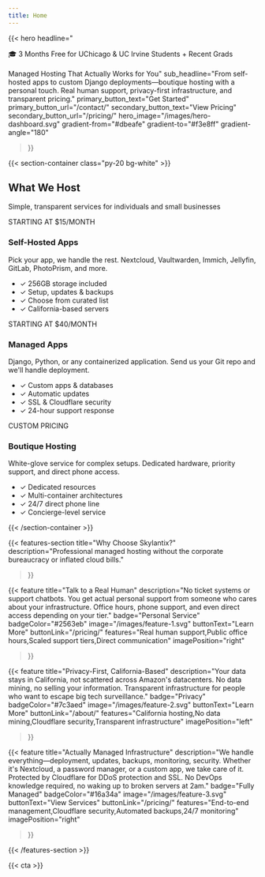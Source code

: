 ```yaml
---
title: Home
---
```


{{< hero
    headline="<div class='inline-block bg-blue-600 text-white text-sm font-semibold px-4 py-2 rounded-full mb-4'>🎓 3 Months Free for UChicago & UC Irvine Students + Recent Grads</div><br>Managed Hosting That Actually Works for You"
    sub_headline="From self-hosted apps to custom Django deployments—boutique hosting with a personal touch. Real human support, privacy-first infrastructure, and transparent pricing."
    primary_button_text="Get Started"
    primary_button_url="/contact/"
    secondary_button_text="View Pricing"
    secondary_button_url="/pricing/"
    hero_image="/images/hero-dashboard.svg"
    gradient-from="#dbeafe"
    gradient-to="#f3e8ff"
    gradient-angle="180"
>}}

{{< section-container class="py-20 bg-white" >}}
<div class="max-w-6xl mx-auto">
    <h2 class="text-3xl font-bold text-center mb-4">What We Host</h2>
    <p class="text-xl text-gray-600 text-center mb-12">Simple, transparent services for individuals and small businesses</p>
    <div class="grid grid-cols-1 md:grid-cols-3 gap-8">
        <div class="bg-gradient-to-br from-blue-50 to-blue-100 p-8 rounded-lg shadow-sm hover:shadow-md transition-shadow">
            <div class="text-blue-600 font-bold text-sm mb-2">STARTING AT $15/MONTH</div>
            <h3 class="text-2xl font-bold mb-3">Self-Hosted Apps</h3>
            <p class="text-gray-600 mb-4">Pick your app, we handle the rest. Nextcloud, Vaultwarden, Immich, Jellyfin, GitLab, PhotoPrism, and more.</p>
            <ul class="text-sm text-gray-600 space-y-2">
                <li>✓ 256GB storage included</li>
                <li>✓ Setup, updates & backups</li>
                <li>✓ Choose from curated list</li>
                <li>✓ California-based servers</li>
            </ul>
        </div>
        <div class="bg-gradient-to-br from-purple-50 to-purple-100 p-8 rounded-lg shadow-sm hover:shadow-md transition-shadow">
            <div class="text-purple-600 font-bold text-sm mb-2">STARTING AT $40/MONTH</div>
            <h3 class="text-2xl font-bold mb-3">Managed Apps</h3>
            <p class="text-gray-600 mb-4">Django, Python, or any containerized application. Send us your Git repo and we'll handle deployment.</p>
            <ul class="text-sm text-gray-600 space-y-2">
                <li>✓ Custom apps & databases</li>
                <li>✓ Automatic updates</li>
                <li>✓ SSL & Cloudflare security</li>
                <li>✓ 24-hour support response</li>
            </ul>
        </div>
        <div class="bg-gradient-to-br from-green-50 to-green-100 p-8 rounded-lg shadow-sm hover:shadow-md transition-shadow">
            <div class="text-green-600 font-bold text-sm mb-2">CUSTOM PRICING</div>
            <h3 class="text-2xl font-bold mb-3">Boutique Hosting</h3>
            <p class="text-gray-600 mb-4">White-glove service for complex setups. Dedicated hardware, priority support, and direct phone access.</p>
            <ul class="text-sm text-gray-600 space-y-2">
                <li>✓ Dedicated resources</li>
                <li>✓ Multi-container architectures</li>
                <li>✓ 24/7 direct phone line</li>
                <li>✓ Concierge-level service</li>
            </ul>
        </div>
    </div>
</div>
{{< /section-container >}}

{{< features-section
    title="Why Choose Skylantix?"
    description="Professional managed hosting without the corporate bureaucracy or inflated cloud bills."
>}}

{{< feature
    title="Talk to a Real Human"
    description="No ticket systems or support chatbots. You get actual personal support from someone who cares about your infrastructure. Office hours, phone support, and even direct access depending on your tier."
    badge="Personal Service"
    badgeColor="#2563eb"
    image="/images/feature-1.svg"
    buttonText="Learn More"
    buttonLink="/pricing/"
    features="Real human support,Public office hours,Scaled support tiers,Direct communication"
    imagePosition="right"
>}}

{{< feature
    title="Privacy-First, California-Based"
    description="Your data stays in California, not scattered across Amazon's datacenters. No data mining, no selling your information. Transparent infrastructure for people who want to escape big tech surveillance."
    badge="Privacy"
    badgeColor="#7c3aed"
    image="/images/feature-2.svg"
    buttonText="Learn More"
    buttonLink="/about/"
    features="California hosting,No data mining,Cloudflare security,Transparent infrastructure"
    imagePosition="left"
>}}

{{< feature
    title="Actually Managed Infrastructure"
    description="We handle everything—deployment, updates, backups, monitoring, security. Whether it's Nextcloud, a password manager, or a custom app, we take care of it. Protected by Cloudflare for DDoS protection and SSL. No DevOps knowledge required, no waking up to broken servers at 2am."
    badge="Fully Managed"
    badgeColor="#16a34a"
    image="/images/feature-3.svg"
    buttonText="View Services"
    buttonLink="/pricing/"
    features="End-to-end management,Cloudflare security,Automated backups,24/7 monitoring"
    imagePosition="right"
>}}

{{< /features-section >}}

{{< cta >}}
